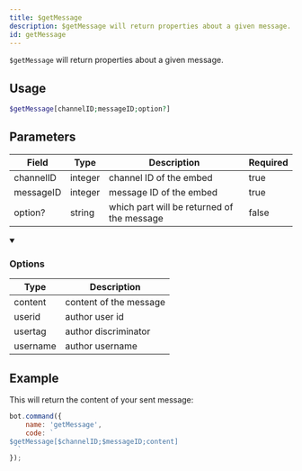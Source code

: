```yaml
---
title: $getMessage
description: $getMessage will return properties about a given message.
id: getMessage
---
```


`$getMessage` will return properties about a given message.

## Usage

```php
$getMessage[channelID;messageID;option?]
```

## Parameters

| Field     | Type    | Description                                | Required |
|-----------|---------|--------------------------------------------|----------|
| channelID | integer | channel ID of the embed                    | true     |
| messageID | integer | message ID of the embed                    | true     |
| option?   | string  | which part will be returned of the message | false    |

<details open>
  <summary><h3> Options </h3></summary>

| Type     | Description            |
|----------|------------------------|
| content  | content of the message |
| userid   | author user id         |
| usertag  | author discriminator   |
| username | author username        |

</details>

## Example

This will return the content of your sent message:

```javascript
bot.command({
    name: 'getMessage',
    code: `
$getMessage[$channelID;$messageID;content]
  `
});
```